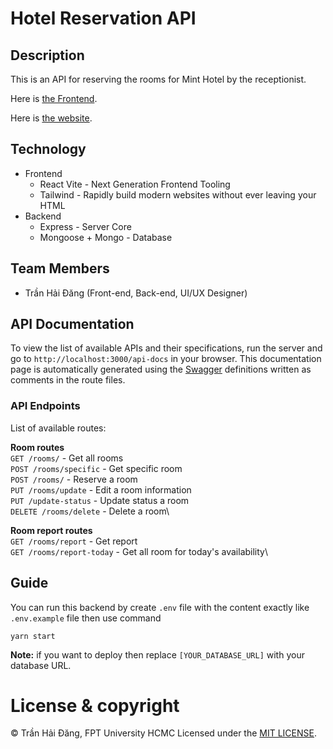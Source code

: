 # Hotel Reservation API

## Description

This is an API for reserving the rooms for Mint Hotel by the receptionist.

Here is [the Frontend](https://github.com/hdang09/HotelReservation-FE).

Here is [the website](http://hotel.hdang09.site/).

## Technology

-   Frontend
    -   React Vite - Next Generation Frontend Tooling
    -   Tailwind - Rapidly build modern websites without ever leaving your HTML
-   Backend
    -   Express - Server Core
    -   Mongoose + Mongo - Database

## Team Members

-   Trần Hải Đăng (Front-end, Back-end, UI/UX Designer)

## API Documentation

To view the list of available APIs and their specifications, run the server and go to `http://localhost:3000/api-docs` in your browser. This documentation page is automatically generated using the [Swagger](https://swagger.io/) definitions written as comments in the route files.

### API Endpoints

List of available routes:

**Room routes**\
`GET /rooms/` - Get all rooms\
`POST /rooms/specific` - Get specific room\
`POST /rooms/` - Reserve a room\
`PUT /rooms/update` - Edit a room information\
`PUT /update-status` - Update status a room\
`DELETE /rooms/delete` - Delete a room\

**Room report routes**\
`GET /rooms/report` - Get report\
`GET /rooms/report-today` - Get all room for today's availability\

## Guide

You can run this backend by create `.env` file with the content exactly like `.env.example` file then use command

```
yarn start
```

**Note:** if you want to deploy then replace `[YOUR_DATABASE_URL]` with your database URL.

# License & copyright

© Trần Hải Đăng, FPT University HCMC
Licensed under the [MIT LICENSE](LICENSE).
